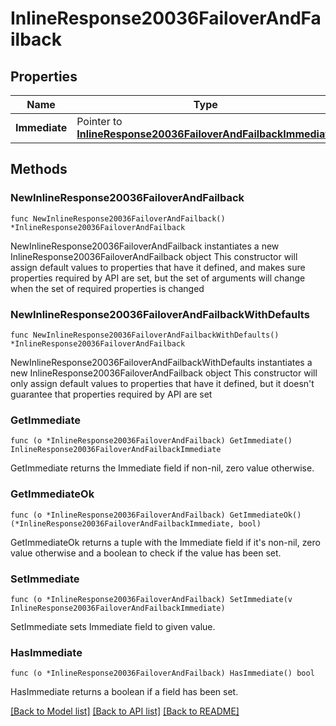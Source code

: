 # InlineResponse20036FailoverAndFailback

## Properties

Name | Type | Description | Notes
------------ | ------------- | ------------- | -------------
**Immediate** | Pointer to [**InlineResponse20036FailoverAndFailbackImmediate**](InlineResponse20036FailoverAndFailbackImmediate.md) |  | [optional] 

## Methods

### NewInlineResponse20036FailoverAndFailback

`func NewInlineResponse20036FailoverAndFailback() *InlineResponse20036FailoverAndFailback`

NewInlineResponse20036FailoverAndFailback instantiates a new InlineResponse20036FailoverAndFailback object
This constructor will assign default values to properties that have it defined,
and makes sure properties required by API are set, but the set of arguments
will change when the set of required properties is changed

### NewInlineResponse20036FailoverAndFailbackWithDefaults

`func NewInlineResponse20036FailoverAndFailbackWithDefaults() *InlineResponse20036FailoverAndFailback`

NewInlineResponse20036FailoverAndFailbackWithDefaults instantiates a new InlineResponse20036FailoverAndFailback object
This constructor will only assign default values to properties that have it defined,
but it doesn't guarantee that properties required by API are set

### GetImmediate

`func (o *InlineResponse20036FailoverAndFailback) GetImmediate() InlineResponse20036FailoverAndFailbackImmediate`

GetImmediate returns the Immediate field if non-nil, zero value otherwise.

### GetImmediateOk

`func (o *InlineResponse20036FailoverAndFailback) GetImmediateOk() (*InlineResponse20036FailoverAndFailbackImmediate, bool)`

GetImmediateOk returns a tuple with the Immediate field if it's non-nil, zero value otherwise
and a boolean to check if the value has been set.

### SetImmediate

`func (o *InlineResponse20036FailoverAndFailback) SetImmediate(v InlineResponse20036FailoverAndFailbackImmediate)`

SetImmediate sets Immediate field to given value.

### HasImmediate

`func (o *InlineResponse20036FailoverAndFailback) HasImmediate() bool`

HasImmediate returns a boolean if a field has been set.


[[Back to Model list]](../README.md#documentation-for-models) [[Back to API list]](../README.md#documentation-for-api-endpoints) [[Back to README]](../README.md)


